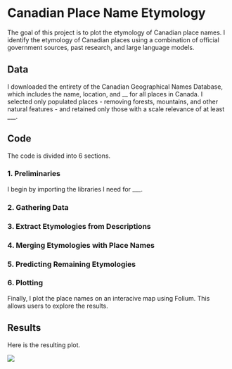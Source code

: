 # Canadian Place Name Etymology
The goal of this project is to plot the etymology of Canadian place names. I identify the etymology of Canadian places using a combination of official government sources, past research, and large language models.

## Data
I downloaded the entirety of the Canadian Geographical Names Database, which includes the name, location, and __ for all places in Canada. I selected only populated places - removing forests, mountains, and other natural features - and retained only those with a scale relevance of at least ___.

## Code

The code is divided into 6 sections.

### 1. Preliminaries
I begin by importing the libraries I need for ___.

### 2. Gathering Data

### 3. Extract Etymologies from Descriptions

### 4. Merging Etymologies with Place Names

### 5. Predicting Remaining Etymologies

### 6. Plotting
Finally, I plot the place names on an interacive map using Folium. This allows users to explore the results.

## Results
Here is the resulting plot.

<img src="https://github.com/robertialenti/Commuting-in-Montreal/raw/main/output/etymology_amp.png">
